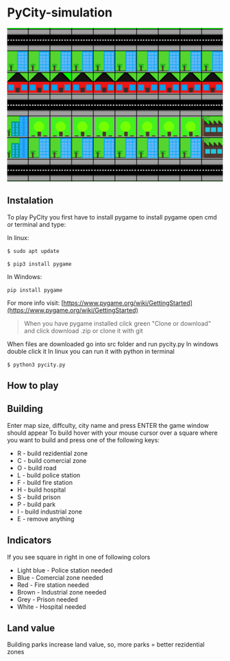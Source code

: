 # PyCity-simulation
![PyCity](src/images/pycity2.png)

## Instalation

  To play PyCity you first have to install pygame to install pygame open cmd or terminal and type:

  In linux:
```
$ sudo apt update
```
```
$ pip3 install pygame
```
  In Windows:

```
pip install pygame
```
  For more info visit:
[https://www.pygame.org/wiki/GettingStarted](https://www.pygame.org/wiki/GettingStarted)

>   When you have pygame installed cilck green "Clone or download" and click download .zip or clone it with git

  When files are downloaded go into src folder and run pycity.py
  In windows double click it
  In linux you can run it with python in terminal

```
$ python3 pycity.py
```
## How to play


## Building
  Enter map size, diffculty, city name and press ENTER the game window should appear
  To build hover with your mouse cursor over a square where you want to build and press one of the following keys:
+ R - build rezidential zone
+ C - build comercial zone
+ O - build road
+ L - build police station
+ F - build fire station
+ H - build hospital
+ S - build prison
+ P - build park
+ I - build industrial zone
+ E - remove anything
## Indicators
  If you see square in right in one of following colors
+ Light blue - Police station needed
+ Blue - Comercial zone needed
+ Red - Fire station needed
+ Brown - Industrial zone needed
+ Grey - Prison needed
+ White - Hospital needed
## Land value
  Building parks increase land value, so, more parks = better rezidential zones
